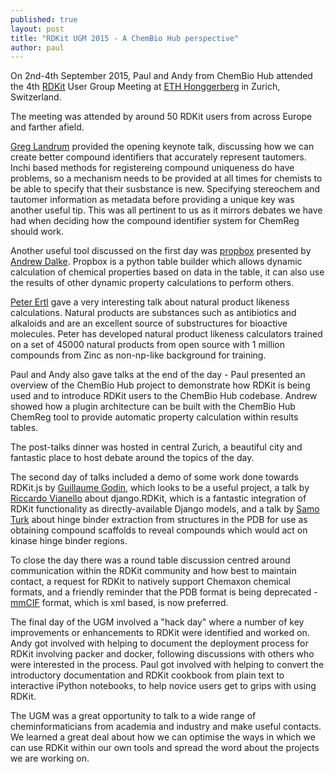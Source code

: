 ```yaml
---
published: true
layout: post
title: "RDKit UGM 2015 - A ChemBio Hub perspective"
author: paul
---
```


On 2nd-4th September 2015, Paul and Andy from ChemBio Hub attended the 4th <a href="http://rdkit.org/" target="_blank">RDKit</a> User Group Meeting at <a href="https://www.ethz.ch/en/campus/locations/zurich-region/hoenggerberg.html" target="_blank">ETH Honggerberg</a> in Zurich, Switzerland.

The meeting was attended by around 50 RDKit users from across Europe and farther afield.

<a href="https://github.com/greglandrum" target="_blank">Greg Landrum</a>  provided the opening keynote talk, discussing how we can create better compound identifiers that accurately represent tautomers. Inchi based methods for registereing compound uniqueness do have problems, so a mechanism needs to be provided at all times for chemists to be able to specify that their susbstance is new. Specifying stereochem and tautomer information as metadata before providing a unique key was another useful tip. This was all pertinent to us as it mirrors debates we have had when deciding how the compound identifier system for ChemReg should work.

Another useful tool discussed on the first day was <a href="https://bitbucket.org/dalke/propbox" target="_blank">propbox</a>  presented by <a href="http://www.dalkescientific.com/" target="_blank">Andrew Dalke</a>. Propbox is a python table builder which allows dynamic calculation of chemical properties based on data in the table, it can also use the results of other dynamic property calculations to perform others.

<a href="http://peter-ertl.com/" target="_blank">Peter Ertl</a> gave a very interesting talk about natural product likeness calculations. Natural products are substances such as antibiotics and alkaloids and are an excellent source of substructures for bioactive molecules. Peter has developed natural product likeness calculators trained on a set of 45000 natural products from open source with 1 million compounds from Zinc as non-np-like background for training.

Paul and Andy also gave talks at the end of the day - Paul presented an overview of the ChemBio Hub project to demonstrate how RDKit is being used and to introduce RDKit users to the ChemBio Hub codebase. Andrew showed how a plugin architecture can be built with the ChemBio Hub ChemReg tool to provide automatic property calculation within results tables.

<!-- Pic of Paul's slide here -->

The post-talks dinner was hosted in central Zurich, a beautiful city and fantastic place to host debate around the topics of the day.

The second day of talks included a demo of some work done towards RDKit.js by <a href="http://www.researchgate.net/profile/Guillaume_Godin" target="_blank">Guillaume Godin</a>, which looks to be a useful project, a talk by <a href="https://github.com/rvianello" target="_blank">Riccardo Vianello</a> about django.RDKit, which is a fantastic integration of RDKit functionality as directly-available Django models, and a talk by <a href="https://github.com/samoturk" target="_blank">Samo Turk</a> about hinge binder extraction from structures in the PDB for use as obtaining compound scaffolds to reveal compounds which would act on kinase hinge binder regions.

To close the day there was a round table discussion centred around communication within the RDKit community and how best to maintain contact, a request for RDKit to natively support Chemaxon chemical formats, and a friendly reminder that the PDB format is being deprecated - <a href="http://mmcif.wwpdb.org/" target="_blank">mmCIF</a> format, which is xml based, is now preferred.

The final day of the UGM involved a "hack day" where a number of key improvements or enhancements to RDKit were identified and worked on. Andy got involved with helping to document the deployment process for RDKit involving packer and docker, following discussions with others who were interested in the process. Paul got involved with helping to convert the introductory documentation and RDKit cookbook from plain text to interactive iPython notebooks, to help novice users get to grips with using RDKit.

The UGM was a great opportunity to talk to a wide range of cheminformaticians from academia and industry and make useful contacts. We learned a great deal about how we can optimise the ways in which we can use RDKit within our own tools and spread the word about the projects we are working on.

